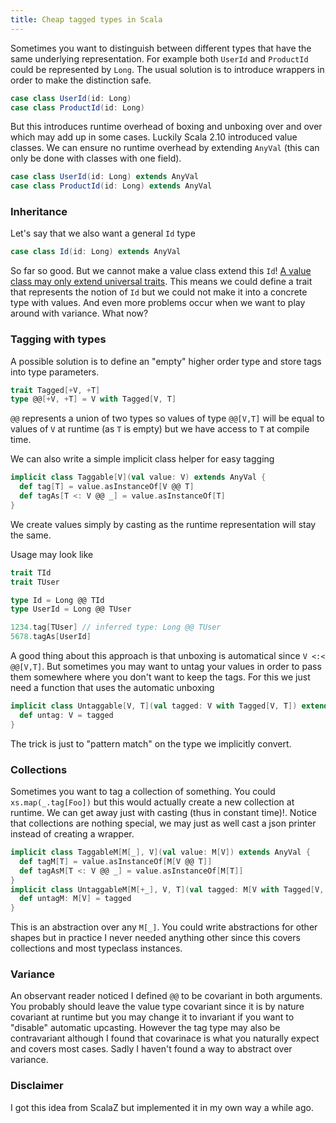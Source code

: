 ```yaml
---
title: Cheap tagged types in Scala
---
```


Sometimes you want to distinguish between different types that have the same underlying representation. For example both `UserId` and `ProductId` could be represented by `Long`. The usual solution is to introduce wrappers in order to make the distinction safe.

```scala
case class UserId(id: Long)
case class ProductId(id: Long)
```

But this introduces runtime overhead of boxing and unboxing over and over which may add up in some cases. Luckily Scala 2.10 introduced value classes. We can ensure no runtime overhead by extending `AnyVal` (this can only be done with classes with one field).

```scala
case class UserId(id: Long) extends AnyVal
case class ProductId(id: Long) extends AnyVal
```

### Inheritance

Let's say that we also want a general `Id` type

```scala
case class Id(id: Long) extends AnyVal
```

So far so good. But we cannot make a value class extend this `Id`! [A value class may only extend universal traits](http://docs.scala-lang.org/overviews/core/value-classes.html). This means we could define a trait that represents the notion of `Id` but we could not make it into a concrete type with values. And even more problems occur when we want to play around with variance. What now?

### Tagging with types
A possible solution is to define an "empty" higher order type and store tags into type parameters.

```scala
trait Tagged[+V, +T]
type @@[+V, +T] = V with Tagged[V, T]

```
`@@` represents a union of two types so values of type `@@[V,T]` will be equal to values of `V` at runtime (as `T` is empty) but we have access to `T` at compile time. 

We can also write a simple implicit class helper for easy tagging

```scala
implicit class Taggable[V](val value: V) extends AnyVal {
  def tag[T] = value.asInstanceOf[V @@ T]
  def tagAs[T <: V @@ _] = value.asInstanceOf[T]
}
```

We create values simply by casting as the runtime representation will stay the same.

Usage may look like

```scala
trait TId 
trait TUser

type Id = Long @@ TId
type UserId = Long @@ TUser

1234.tag[TUser] // inferred type: Long @@ TUser
5678.tagAs[UserId]
```

A good thing about this approach is that unboxing is automatical since `V <:< @@[V,T]`. But sometimes you may want to untag your values in order to pass them somewhere where you don't want to keep the tags. For this we just need a function that uses the automatic unboxing
```scala
implicit class Untaggable[V, T](val tagged: V with Tagged[V, T]) extends AnyVal {
  def untag: V = tagged
}
```
The trick is just to "pattern match" on the type we implicitly convert. 

### Collections
Sometimes you want to tag a collection of something. You could `xs.map(_.tag[Foo])` but this would actually create a new collection at runtime. We can get away just with casting (thus in constant time)!. Notice that collections are nothing special, we may just as well cast a json printer instead of creating a wrapper.  
```scala
implicit class TaggableM[M[_], V](val value: M[V]) extends AnyVal {
  def tagM[T] = value.asInstanceOf[M[V @@ T]]
  def tagAsM[T <: V @@ _] = value.asInstanceOf[M[T]]
}
implicit class UntaggableM[M[+_], V, T](val tagged: M[V with Tagged[V, T]]) extends AnyVal {
  def untagM: M[V] = tagged
}
```
This is an abstraction over any `M[_]`. You could write abstractions for other shapes but in practice I never needed anything other since this covers collections and most typeclass instances. 

### Variance
An observant reader noticed I defined `@@` to be covariant in both arguments. You probably should leave the value type covariant since it is by nature covariant at runtime but you may change it to invariant if you want to "disable" automatic upcasting. However the tag type may also be contravariant although I found that covarinace is what you naturally expect and covers most cases. Sadly I haven't found a way to abstract over variance. 

### Disclaimer

I got this idea from ScalaZ but implemented it in my own way a while ago.
